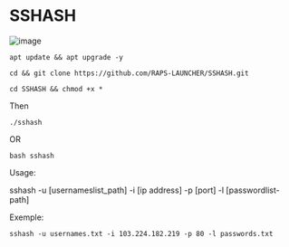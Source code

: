 # SSHASH

![image](https://github.com/RAPS-LAUNCHER/SSHASH/assets/143559207/c461a7b0-5a75-4715-b61d-266ec07d5eed)


```
apt update && apt upgrade -y
```
```
cd && git clone https://github.com/RAPS-LAUNCHER/SSHASH.git
```

```
cd SSHASH && chmod +x *
```
Then 
```
./sshash
```
OR
```
bash sshash
```
Usage: 

sshash -u [usernameslist_path] -i [ip address] -p [port] -l [passwordlist-path]


Exemple: 

```
sshash -u usernames.txt -i 103.224.182.219 -p 80 -l passwords.txt
```
